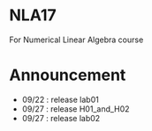 # NLA17
For Numerical Linear Algebra course
# Announcement
- 09/22 : release lab01
- 09/27 : release H01_and_H02
- 09/27 : release lab02